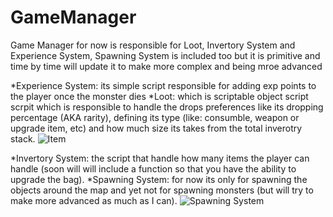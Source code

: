 # GameManager
Game Manager for now is responsible for Loot, Invertory System and Experience System, Spawning System is included too but it is primitive and time by time will update it to make more complex and being mroe advanced

*Experience System: its simple script responsible for adding exp points to the player once the monster dies
*Loot: which is scriptable object script scrpit which is responsible to handle the drops preferences like its dropping percentage (AKA rarity), defining its type (like: consumble, weapon or upgrade item, etc) and how much size its takes from the total inverotry stack.
![Item](https://github.com/user-attachments/assets/3c6ce338-ac3c-46be-8383-63da50cba4ab)

*Invertory System: the script that handle how many items the player can handle (soon will will include a function so that you have the ability to upgrade the bag).
*Spawning System: for now its only for spawning the objects around the map and yet not for spawning monsters (but will try to make more advanced as much as I can).
![Spawning System](https://github.com/user-attachments/assets/69c64f66-572e-4056-bdd6-7616dd8e70cc)
